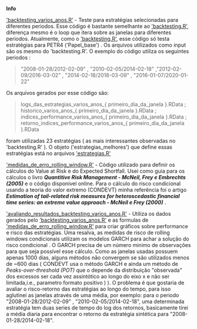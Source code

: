 **Info**


['backtesting_varios_anos.R'](backtesting_varios_anos.R) - Teste para estratégias selecionadas para diferentes periodos. Esse código é bastante semelhante ao ['backtesting.R'](..//backtesting/backtesting.R), diferença mesmo é o loop que itera sobre as janelas para diferentes periodos. Atualmente, como o ['backtesting.R'](..//backtesting/backtesting.R), esse código só testa estratégias para PETR4 ('Papel_base') . Os arquivos utilizados como input são os mesmo do 'backtesting.R'. O exemplo do código utiliza os seguintes periodos :
> "2008-01-28/2012-02-09" , "2010-02-05/2014-02-18" ,"2012-02-09/2016-03-02" , "2014-02-18/2018-03-09" , "2016-01-07/2020-01-22"

Os arquivos gerados por esse código são:

>logs_das_estrategias_varios_anos_{ primeiro_dia_da_janela }.RData ; historico_varios_anos_{ primeiro_dia_da_janela }.RData ; indices_performance_varios_anos_{ primeiro_dia_da_janela }.RData ; retorno_indices_performance_varios_anos_{ primeiro_dia_da_janela }.RData


foram utilizadas 23 estratégias ( as mais interessantes observadas no 'backtesting.R' ). O objeto ('estrategias_melhores') que define essas estratégias está no arquivos ['estrategias.R'](..//backtesting/estrategias.R)

['medidas_de_erro_rolling_window.R'](medidas_de_erro_rolling_window.R) - Código utilizado para definir os cálculos do Value at Risk e do Expected Shortfall. Usei como guia para os cálculos o livro ***Quantitive Risk Management - McNeil, Frey e Embrechts (2005)*** e o código disponível online. Para o cálculo do risco condicional usando a teoria do valor extremo (CONDEVT) minha referência foi o artigo ***Estimation of tail-related risk measures for heteroscedastic financial time series: an extreme value approach -  McNeil e Frey (2000)*** . 

['avaliando_resultados_backtesting_varios_anos.R'](avaliando_resultados_backtesting_varios_anos.R) - Utiliza os dados gerados pelo ['backtesting_varios_anos.R'](backtesting_varios_anos.R) e as formulas de ['medidas_de_erro_rolling_window.R'](medidas_de_erro_rolling_window.R) para criar gráficos sobre performance e risco das estratégias. Uma resalva, as medidas de risco de rolling windows condicionais utilizam os modelos GARCH para achar a solução do risco condicional . O GARCH precisa de um número minimo de observações para que seja possível esse cálculo. Como as janelas usadas possuem apenas 1000 dias, alguns métodos não convergem se são utilizados menos de ~600 dias ( CONDEVT usa o método GARCH e ainda um método de *Peaks-over-threshold (POT)* que o depende da distribuição "observada" dos excessos ser cada vez assintótico ao longo do eixo x e não ser limitada,i.e., parametro formato positivo ) ). O problema é que gostaria de avaliar o risco-retorno das estratégias ao longo do tempo, para isso aglutinei as janelas através de uma média, por exemplo: para o periodo "2008-01-28/2012-02-09" , "2010-02-05/2014-02-18", uma determinada estratégia tem duas series de tempo do log dos retornos, basicamente tirei a média diaria para encontrar o retorno da estratégia sintética para "2008-01-28/2014-02-18". 
